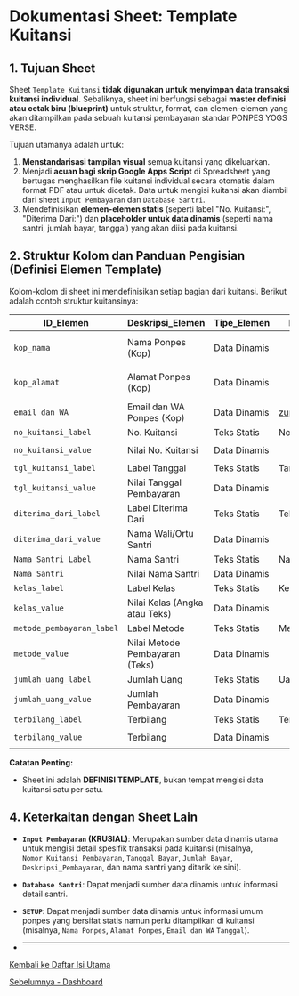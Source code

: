 # Dokumentasi Sheet: Template Kuitansi

## 1. Tujuan Sheet

Sheet `Template Kuitansi` **tidak digunakan untuk menyimpan data transaksi kuitansi individual**. Sebaliknya, sheet ini berfungsi sebagai **master definisi atau cetak biru (blueprint)** untuk struktur, format, dan elemen-elemen yang akan ditampilkan pada sebuah kuitansi pembayaran standar PONPES YOGS VERSE.

Tujuan utamanya adalah untuk:
1.  **Menstandarisasi tampilan visual** semua kuitansi yang dikeluarkan.
2.  Menjadi **acuan bagi skrip Google Apps Script** di Spreadsheet yang bertugas menghasilkan file kuitansi individual secara otomatis dalam format PDF atau untuk dicetak. Data untuk mengisi kuitansi akan diambil dari sheet `Input Pembayaran` dan `Database Santri`.
3.  Mendefinisikan **elemen-elemen statis** (seperti label "No. Kuitansi:", "Diterima Dari:") dan **placeholder untuk data dinamis** (seperti nama santri, jumlah bayar, tanggal) yang akan diisi pada kuitansi.

## 2. Struktur Kolom dan Panduan Pengisian (Definisi Elemen Template)

Kolom-kolom di sheet ini mendefinisikan setiap bagian dari kuitansi. 
Berikut adalah contoh struktur kuitansinya:

| ID_Elemen             | Deskripsi_Elemen           | Tipe_Elemen  | Nilai_Statis_Teks    | Sheet_Sumber_Dinamis | Kolom_Sumber_Dinamis     | Urutan_Tampil |
|-----------------------|----------------------------|--------------|----------------------|----------------------|--------------------------|---------------|
| `kop_nama`            | Nama Ponpes (Kop)          | Data Dinamis |                      | `SETUP`              | (Kondisi: `Nama_Pengaturan="Nama Ponpes"`) | 1             |
| `kop_alamat`          | Alamat Ponpes (Kop)        | Data Dinamis |                      | `SETUP`              | (Kondisi: `Nama_Pengaturan="Alamat Lengkap Ponpes"`) | 2             |
| `email dan WA`        | Email dan WA Ponpes (Kop)             | Data Dinamis  | zupper15@gmail.com  | `SETUP`                     |                          | 3             |
| `no_kuitansi_label`   | No. Kuitansi         | Teks Statis  | No. Kuitansi :       |                      |                          | 4             |
| `no_kuitansi_value`   | Nilai No. Kuitansi         | Data Dinamis |                      | `Input Pembayaran`   | `NOMOR KUITANSI Pembayaran`| 5             |
| `tgl_kuitansi_label`  | Label Tanggal              | Teks Statis  | Tanggal :            |                      |                          | 6             |
| `tgl_kuitansi_value`  | Nilai Tanggal Pembayaran   | Data Dinamis |                      | `Input Pembayaran`   | `Tanggal_Bayar`          | 7             |
| `diterima_dari_label` | Label Diterima Dari        | Teks Statis  | Telah Diterima Dari :|                      |                          | 8             |
| `diterima_dari_value` | Nama Wali/Ortu Santri      | Data Dinamis |                      | `Database Santri`    | `Nama_Wali/Ortu_Santri (Otomatis)` | 9             |
| `Nama Santri Label`   | Nama Santri                | Teks Statis  | Nama Santri :        |                      |                          | 10             |
| `Nama Santri`         | Nilai Nama Santri                | Data Dinamis |                      | `Input Pembayaran`   | `Nama_Santri (Otomatis)` | 11             |
| `kelas_label`         | Label Kelas               | Teks Statis  | Kelas :           |                      |                          | 12            |
| `kelas_value`        | Nilai Kelas (Angka atau Teks) | Data Dinamis |                      | `Database Santri`   | `Kelas`           | 13            |
| `metode_pembayaran_label`     | Label Metode            | Teks Statis  | Metode Pembayaran :          |                      |                          | 14            |
| `metode_value`     | Nilai Metode Pembayaran (Teks)     | Data Dinamis |                      | `Input Pembayaran`   | `Metode Pembayaran` | 15            |
| `jumlah_uang_label`         | Jumlah Uang     | Teks Statis  | Uang Sejumlah :   |                      |                          | 16            |
| `jumlah_uang_value`         | Jumlah Pembayaran       | Data Dinamis |                      | `Input Pembayaran`   | `Nominal Pembayaran`   | 17            |
| `terbilang_label`         | Terbilang     | Teks Statis  | Terbilang   |                      |                          | 18            |
| `terbilang_value`         | Terbilang       | Data Dinamis |                      | `Otomatis`   | `Dari Kolom Uang Sejumlah`   | 19            |

**Catatan Penting:**
* Sheet ini adalah **DEFINISI TEMPLATE**, bukan tempat mengisi data kuitansi satu per satu.

## 4. Keterkaitan dengan Sheet Lain

* **`Input Pembayaran` (KRUSIAL)**: Merupakan sumber data dinamis utama untuk mengisi detail spesifik transaksi pada kuitansi (misalnya, `Nomor_Kuitansi_Pembayaran`, `Tanggal_Bayar`, `Jumlah_Bayar`, `Deskripsi_Pembayaran`, dan nama santri yang ditarik ke sini).
* **`Database Santri`**: Dapat menjadi sumber data dinamis untuk informasi detail santri.
* **`SETUP`**: Dapat menjadi sumber data dinamis untuk informasi umum ponpes yang bersifat statis namun perlu ditampilkan di kuitansi (misalnya, `Nama Ponpes`, `Alamat Ponpes`, `Email dan WA` `Tanggal`).

* ---

[Kembali ke Daftar Isi Utama](../README.md)

[Sebelumnya - Dashboard](../docs/Dashboard.md)
